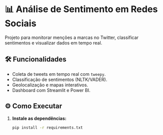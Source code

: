 # 📊 Análise de Sentimento em Redes Sociais

Projeto para monitorar menções a marcas no Twitter, classificar sentimentos e visualizar dados em tempo real.

## 🛠️ Funcionalidades
- Coleta de tweets em tempo real com `tweepy`.
- Classificação de sentimentos (NLTK/VADER).
- Geolocalização e mapas interativos.
- Dashboard com Streamlit e Power BI.

## ⚙️ Como Executar

1. **Instale as dependências:**
   ```bash
   pip install -r requirements.txt